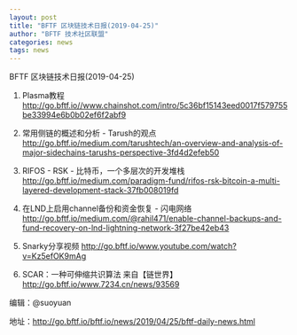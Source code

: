 ```yaml
---
layout: post
title: "BFTF 区块链技术日报(2019-04-25)"
author: "BFTF 技术社区联盟"
categories: news
tags: news
---
```


BFTF 区块链技术日报(2019-04-25)

1. Plasma教程<http://go.bftf.io//www.chainshot.com/intro/5c36bf15143eed0017f579755be33994e6b0b02ef6f2abf9>

2. 常用侧链的概述和分析 - Tarush的观点  <http://go.bftf.io/medium.com/tarushtech/an-overview-and-analysis-of-major-sidechains-tarushs-perspective-3fd4d2efeb50>

3. RIFOS - RSK - 比特币，一个多层次的开发堆栈 <http://go.bftf.io/medium.com/paradigm-fund/rifos-rsk-bitcoin-a-multi-layered-development-stack-37fb008019fd>

4. 在LND上启用channel备份和资金恢复 - 闪电网络 <http://go.bftf.io/medium.com/@rahil471/enable-channel-backups-and-fund-recovery-on-lnd-lightning-network-3f27be42eb43>

5. Snarky分享视频 <http://go.bftf.io/www.youtube.com/watch?v=Kz5efOK9mAg>

6. SCAR：一种可伸缩共识算法 来自【链世界】 <http://go.bftf.io/www.7234.cn/news/93569>

编辑：@suoyuan

地址：http://go.bftf.io/bftf.io/news/2019/04/25/bftf-daily-news.html
